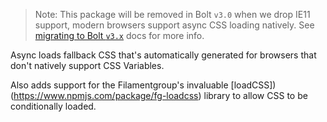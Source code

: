 > Note: This package will be removed in Bolt `v3.0` when we drop IE11 support, modern browsers support async CSS loading natively. See [migrating to Bolt `v3.x`](http://boltdesignsystem.com/docs/guides/migrating-to-3.x.html) docs for more info.

Async loads fallback CSS that's automatically generated for browsers that don't natively support CSS Variables.

Also adds support for the Filamentgroup's invaluable [loadCSS])(https://www.npmjs.com/package/fg-loadcss) library to allow CSS to be conditionally loaded.
